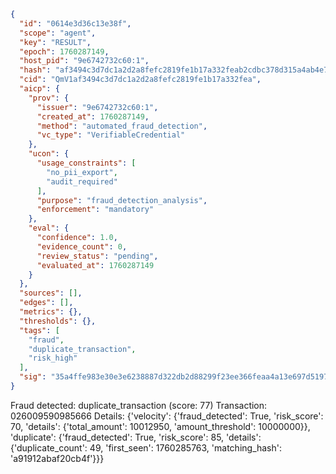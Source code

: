 ```json
{
  "id": "0614e3d36c13e38f",
  "scope": "agent",
  "key": "RESULT",
  "epoch": 1760287149,
  "host_pid": "9e6742732c60:1",
  "hash": "af3494c3d7dc1a2d2a8fefc2819fe1b17a332feab2cdbc378d315a4ab4e7b917",
  "cid": "QmV1af3494c3d7dc1a2d2a8fefc2819fe1b17a332fea",
  "aicp": {
    "prov": {
      "issuer": "9e6742732c60:1",
      "created_at": 1760287149,
      "method": "automated_fraud_detection",
      "vc_type": "VerifiableCredential"
    },
    "ucon": {
      "usage_constraints": [
        "no_pii_export",
        "audit_required"
      ],
      "purpose": "fraud_detection_analysis",
      "enforcement": "mandatory"
    },
    "eval": {
      "confidence": 1.0,
      "evidence_count": 0,
      "review_status": "pending",
      "evaluated_at": 1760287149
    }
  },
  "sources": [],
  "edges": [],
  "metrics": {},
  "thresholds": {},
  "tags": [
    "fraud",
    "duplicate_transaction",
    "risk_high"
  ],
  "sig": "35a4ffe983e30e3e6238887d322db2d88299f23ee366feaa4a13e697d51976ff"
}
```

Fraud detected: duplicate_transaction (score: 77)
Transaction: 026009590985666
Details: {'velocity': {'fraud_detected': True, 'risk_score': 70, 'details': {'total_amount': 10012950, 'amount_threshold': 10000000}}, 'duplicate': {'fraud_detected': True, 'risk_score': 85, 'details': {'duplicate_count': 49, 'first_seen': 1760285763, 'matching_hash': 'a91912abaf20cb4f'}}}